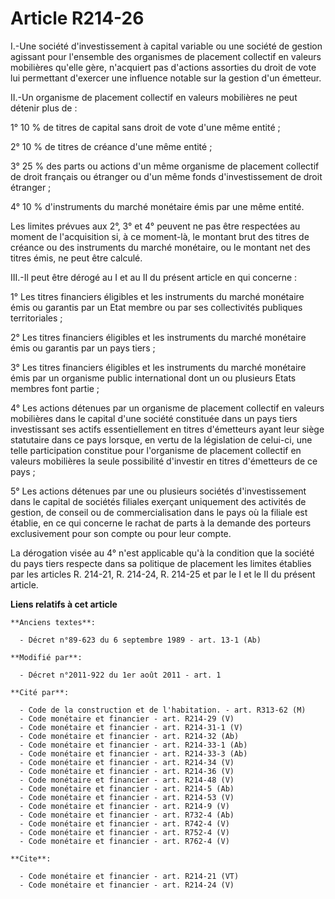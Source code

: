 # Article R214-26

I.-Une société d'investissement à capital variable ou une société de gestion agissant pour l'ensemble des organismes de
placement collectif en valeurs mobilières qu'elle gère, n'acquiert pas d'actions assorties du droit de vote lui permettant
d'exercer une influence notable sur la gestion d'un émetteur. 

II.-Un organisme de placement collectif en valeurs mobilières ne peut détenir plus de : 

1° 10 % de titres de capital sans droit de vote d'une même entité ; 

2° 10 % de titres de créance d'une même entité ; 

3° 25 % des parts ou actions d'un même organisme de placement collectif de droit français ou étranger ou d'un même fonds
d'investissement de droit étranger ; 

4° 10 % d'instruments du marché monétaire émis par une même entité. 

Les limites prévues aux 2°, 3° et 4° peuvent ne pas être respectées au moment de l'acquisition si, à ce moment-là, le montant
brut des titres de créance ou des instruments du marché monétaire, ou le montant net des titres émis, ne peut être calculé. 

III.-Il peut être dérogé au I et au II du présent article en qui concerne : 

1° Les titres financiers éligibles et les instruments du marché monétaire émis ou garantis par un Etat membre ou par ses
collectivités publiques territoriales ; 

2° Les titres financiers éligibles et les instruments du marché monétaire émis ou garantis par un pays tiers ; 

3° Les titres financiers éligibles et les instruments du marché monétaire émis par un organisme public international dont un
ou plusieurs Etats membres font partie ; 

4° Les actions détenues par un organisme de placement collectif en valeurs mobilières dans le capital d'une société
constituée dans un pays tiers investissant ses actifs essentiellement en titres d'émetteurs ayant leur siège statutaire dans
ce pays lorsque, en vertu de la législation de celui-ci, une telle participation constitue pour l'organisme de placement
collectif en valeurs mobilières la seule possibilité d'investir en titres d'émetteurs de ce pays ; 

5° Les actions détenues par une ou plusieurs sociétés d'investissement dans le capital de sociétés filiales exerçant
uniquement des activités de gestion, de conseil ou de commercialisation dans le pays où la filiale est établie, en ce qui
concerne le rachat de parts à la demande des porteurs exclusivement pour son compte ou pour leur compte. 

La dérogation visée au 4° n'est applicable qu'à la condition que la société du pays tiers respecte dans sa politique de
placement les limites établies par les articles R. 214-21, R. 214-24, R. 214-25 et par le I et le II du présent article.

**Liens relatifs à cet article**

	**Anciens textes**:

	  - Décret n°89-623 du 6 septembre 1989 - art. 13-1 (Ab)

	**Modifié par**:

	  - Décret n°2011-922 du 1er août 2011 - art. 1

	**Cité par**:

	  - Code de la construction et de l'habitation. - art. R313-62 (M)
	  - Code monétaire et financier - art. R214-29 (V)
	  - Code monétaire et financier - art. R214-31-1 (V)
	  - Code monétaire et financier - art. R214-32 (Ab)
	  - Code monétaire et financier - art. R214-33-1 (Ab)
	  - Code monétaire et financier - art. R214-33-3 (Ab)
	  - Code monétaire et financier - art. R214-34 (V)
	  - Code monétaire et financier - art. R214-36 (V)
	  - Code monétaire et financier - art. R214-48 (V)
	  - Code monétaire et financier - art. R214-5 (Ab)
	  - Code monétaire et financier - art. R214-53 (V)
	  - Code monétaire et financier - art. R214-9 (V)
	  - Code monétaire et financier - art. R732-4 (Ab)
	  - Code monétaire et financier - art. R742-4 (V)
	  - Code monétaire et financier - art. R752-4 (V)
	  - Code monétaire et financier - art. R762-4 (V)

	**Cite**:

	  - Code monétaire et financier - art. R214-21 (VT)
	  - Code monétaire et financier - art. R214-24 (V)
